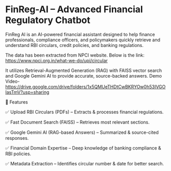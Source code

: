 # FinReg-AI – Advanced Financial Regulatory Chatbot

FinReg AI is an AI-powered financial assistant designed to help finance professionals, compliance officers, and policymakers quickly retrieve and understand RBI circulars, credit policies, and banking regulations.

The data has been extracted from NPCI website. Below is the link:
https://www.npci.org.in/what-we-do/upi/circular

It utilizes Retrieval-Augmented Generation (RAG) with FAISS vector search and Google Gemini AI to provide accurate, source-backed answers.
Demo Video-
https://drive.google.com/drive/folders/1x5QMUeTHDtCwBKRYOw0h53IVGOIasTmV?usp=sharing

🚀 Features

✅ Upload RBI Circulars (PDFs) – Extracts & processes financial regulations.

✅ Fast Document Search (FAISS) – Retrieves most relevant sections.

✅ Google Gemini AI (RAG-based Answers) – Summarized & source-cited responses.

✅ Financial Domain Expertise – Deep knowledge of banking compliance & RBI policies.

✅ Metadata Extraction – Identifies circular number & date for better search.
